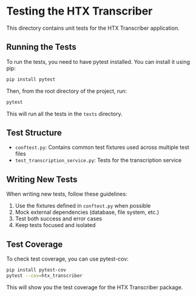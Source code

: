 # Testing the HTX Transcriber

This directory contains unit tests for the HTX Transcriber application.

## Running the Tests

To run the tests, you need to have pytest installed. You can install it using pip:

```bash
pip install pytest
```

Then, from the root directory of the project, run:

```bash
pytest
```

This will run all the tests in the `tests` directory.

## Test Structure

- `conftest.py`: Contains common test fixtures used across multiple test files
- `test_transcription_service.py`: Tests for the transcription service

## Writing New Tests

When writing new tests, follow these guidelines:

1. Use the fixtures defined in `conftest.py` when possible
2. Mock external dependencies (database, file system, etc.)
3. Test both success and error cases
4. Keep tests focused and isolated

## Test Coverage

To check test coverage, you can use pytest-cov:

```bash
pip install pytest-cov
pytest --cov=htx_transcriber
```

This will show you the test coverage for the HTX Transcriber package. 